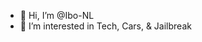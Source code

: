 - 👋 Hi, I’m @Ibo-NL
- 👀 I’m interested in Tech, Cars, & Jailbreak

<!---
Ibo-NL/Ibo-NL is a ✨ special ✨ repository because its `README.md` (this file) appears on your GitHub profile.
You can click the Preview link to take a look at your changes.
--->
